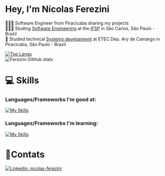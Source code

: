 # Hey, I'm Nícolas Ferezini

👨🏻‍💻 Software Engineer from Piracicaba sharing my projects</br>
👨🏻‍🎓 Studing [Software Engineering](https://youtu.be/O753uuutqH8?si=APPPozTD0vf2FgS4) at the [IFSP](https://scl.ifsp.edu.br/index.php/cursos.html?id=1762:bacharelado-em-engenharia-de-software&catid=61) in São Carlos, São Paulo - Brazil </br>
📓 Studied technical [Systems development](https://youtu.be/_MeRB4pPQKg?si=mZ86bc3gdqIbbsBz) at ETEC Dep. Ary de Camargo in Piracicaba, São Paulo - Brazil</br>

[![Top Langs](https://github-readme-stats.vercel.app/api/top-langs/?username=fereziniNi&hide=hack)](https://github.com/fereziniNi/github-readme-stats)</br>
![Ferezini GitHub stats](https://github-readme-stats.vercel.app/api?username=fereziniNi&theme=github_dark&show_icons=true)    
# 💻 Skills
### Languages/Frameworks I'm good at:
[![My Skills](https://skillicons.dev/icons?i=html,css,js,php,mysql&perline=3)](https://skillicons.dev)
          

### Languages/Frameworks I'm learning:
[![My Skills](https://skillicons.dev/icons?i=c,git,linux&perline=2)](https://skillicons.dev)

          
          

# 📱Contats
[![Linkedin: nicolas-ferezini](https://img.shields.io/badge/-NicolasFerezini-blue?style=flat-square&logo=Linkedin&logoColor=white&link=https://www.linkedin.com/in/nicolas-ferezini/)](https://www.linkedin.com/in/nicolas-ferezini-4b9464308/)
